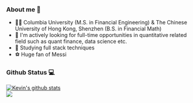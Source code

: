 ### About me 👋

- 👨‍🎓 Columbia University (M.S. in Financial Engineering) & The Chinese University of Hong Kong, Shenzhen (B.S. in Financial Math)
- 💼 I'm actively looking for full-time opportunities in quantitative related field such as quant finance, data science etc.
- 📖 Studying full stack techniques 
- ⚽ Huge fan of Messi

### Github Status 💻
<a href="https://github.com/KZy1218/github-readme-stats">
  <img align="center" src="https://github-readme-stats-black-sigma.vercel.app/api?username=KZy1218&show_icons=true&include_all_commits=true&theme=cobalt&hide_border=true" alt="Kevin's github stats" />
</a> 
<br />

<a href="https://github.com/KZy1218/github-readme-stats">
  <img align="center" src="https://github-readme-stats-black-sigma.vercel.app/api/top-langs/?username=KZy1218" />
</a> 



<!--
**KZy1218/KZy1218** is a ✨ _special_ ✨ repository because its `README.md` (this file) appears on your GitHub profile.

Here are some ideas to get you started:

- 🔭 I’m currently working on ...
- 🌱 I’m currently learning ...
- 👯 I’m looking to collaborate on ...
- 🤔 I’m looking for help with ...
- 💬 Ask me about ...
- 📫 How to reach me: ...
- 😄 Pronouns: ...
- ⚡ Fun fact: ...
-->
